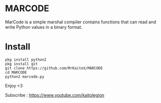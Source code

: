 # MARCODE
MarCode is a simple marshal compiler contains functions that can read and write Python values in a binary format.

# Install
```
pkg install python2
pkg install git
git clone https://github.com/MrKaitoX/MARCODE
cd MARCODE
python2 marcode.py
```
Enjoy <3

Subscribe : https://www.youtube.com/kaitolegion
